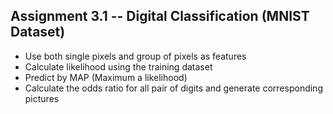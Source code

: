 ## Assignment 3.1 -- Digital Classification (MNIST Dataset)
* Use both single pixels and group of pixels as features
* Calculate likelihood using the training dataset
* Predict by MAP (Maximum a likelihood)
* Calculate the odds ratio for all pair of digits and generate corresponding pictures
